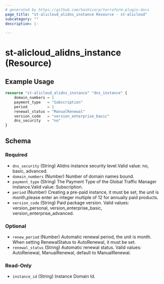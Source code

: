 ```yaml
---
# generated by https://github.com/hashicorp/terraform-plugin-docs
page_title: "st-alicloud_alidns_instance Resource - st-alicloud"
subcategory: ""
description: |-
  
---
```


# st-alicloud_alidns_instance (Resource)



## Example Usage

```terraform
resource "st-alicloud_alidns_instance" "dns_instance" {
	domain_numbers = 1
	payment_type   = "Subscription"
	period         = 1
	renewal_status = "ManualRenewal"
	version_code   = "version_enterprise_basic"
	dns_security   = "no"
}
```

<!-- schema generated by tfplugindocs -->
## Schema

### Required

- `dns_security` (String) Alidns instance security level.Valid value: no, basic, advanced.
- `domain_numbers` (Number) Number of domain names bound.
- `payment_type` (String) The Payment Type of the Global Traffic Manager instance.Valid value: Subscription.
- `period` (Number) Creating a pre-paid instance, it must be set, the unit is month,please enter an integer multiple of 12 for annually paid products.
- `version_code` (String) Paid package version. Valid values: version_personal, version_enterprise_basic, version_enterprise_advanced.

### Optional

- `renew_period` (Number) Automatic renewal period, the unit is month. When setting RenewalStatus to AutoRenewal, it must be set.
- `renewal_status` (String) Automatic renewal status. Valid values: AutoRenewal, ManualRenewal, default to ManualRenewal.

### Read-Only

- `instance_id` (String) Instance Domain Id.
